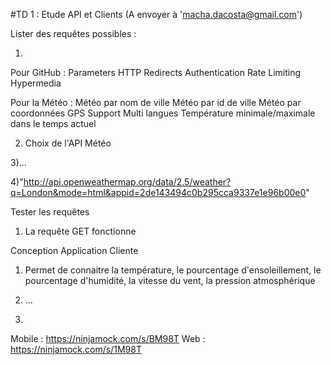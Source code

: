 #TD 1 : Etude API et Clients
(A envoyer à 'macha.dacosta@gmail.com')

Lister des requêtes possibles :

1) 
Pour GitHub :
  Parameters
  HTTP Redirects
  Authentication
  Rate Limiting
  Hypermedia

Pour la Météo :
  Météo par nom de ville
  Météo par id de ville
  Météo par coordonnées GPS
  Support Multi langues
  Température minimale/maximale dans le temps actuel
  
2) Choix de l'API Météo

3)...

4)"http://api.openweathermap.org/data/2.5/weather?q=London&mode=html&appid=2de143494c0b295cca9337e1e96b00e0"



Tester les requêtes 

1) La requête GET fonctionne


Conception Application Cliente

1) Permet de connaitre la température, le pourcentage d'ensoleillement, le pourcentage d'humidité, la vitesse du vent, la pression atmosphérique

2) ...

3)
Mobile : https://ninjamock.com/s/BM98T
Web : https://ninjamock.com/s/1M98T
  
